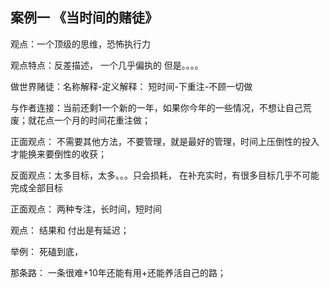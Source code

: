 ## 案例一 《当时间的赌徒》

观点：一个顶级的思维，恐怖执行力

观点特点：反差描述， 一个几乎偏执的 但是。。。。

做世界赌徒：名称解释-定义解释： 短时间-下重注-不顾一切做

与作者连接：当前还剩1一个新的一年，如果你今年的一些情况，不想让自己荒废；就花点一个月的时间花重注做；

正面观点： 不需要其他方法，不要管理，就是最好的管理，时间上压倒性的投入才能换来要倒性的收获； 

反面观点：太多目标，太多。。。只会损耗， 在补充实时，有很多目标几乎不可能完成全部目标

正面观点： 两种专注，长时间，短时间

观点： 结果和 付出是有延迟；

举例： 死磕到底，

那条路： 一条很难+10年还能有用+还能养活自己的路；







